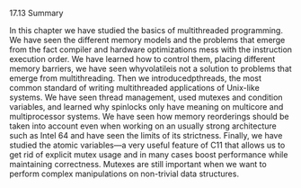 17.13 Summary

In this chapter we have studied the basics of multithreaded programming. We have seen the different memory models and the problems that emerge from the fact compiler and hardware optimizations mess with the instruction execution order. We have learned how to control them, placing different memory barriers, we have seen whyvolatileis not a solution to problems that emerge from multithreading. Then we introducedpthreads, the most common standard of writing multithreaded applications of Unix-like systems. We have seen thread management, used mutexes and condition variables, and learned why spinlocks only have meaning on multicore and multiprocessor systems. We have seen how memory reorderings should be taken into account even when working on an usually strong architecture such as Intel 64 and have seen the limits of its strictness. Finally, we have studied the atomic variables—a very useful feature of C11 that allows us to get rid of explicit mutex usage and in many cases boost performance while maintaining correctness. Mutexes are still important when we want to perform complex manipulations on non-trivial data structures.





